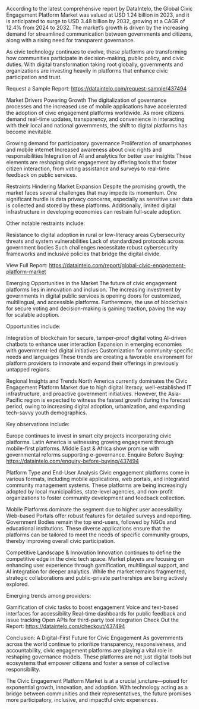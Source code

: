 According to the latest comprehensive report by DataIntelo, the Global Civic Engagement Platform Market was valued at USD 1.24 billion in 2023, and it is anticipated to surge to USD 3.48 billion by 2032, growing at a CAGR of 12.4% from 2024 to 2032. The market’s growth is driven by the increasing demand for streamlined communication between governments and citizens, along with a rising need for transparent governance.

As civic technology continues to evolve, these platforms are transforming how communities participate in decision-making, public policy, and civic duties. With digital transformation taking root globally, governments and organizations are investing heavily in platforms that enhance civic participation and trust.

Request a Sample Report: https://dataintelo.com/request-sample/437494

Market Drivers Powering Growth
The digitalization of governance processes and the increased use of mobile applications have accelerated the adoption of civic engagement platforms worldwide. As more citizens demand real-time updates, transparency, and convenience in interacting with their local and national governments, the shift to digital platforms has become inevitable.

Growing demand for participatory governance
Proliferation of smartphones and mobile internet
Increased awareness about civic rights and responsibilities
Integration of AI and analytics for better user insights
These elements are reshaping civic engagement by offering tools that foster citizen interaction, from voting assistance and surveys to real-time feedback on public services.

Restraints Hindering Market Expansion
Despite the promising growth, the market faces several challenges that may impede its momentum. One significant hurdle is data privacy concerns, especially as sensitive user data is collected and stored by these platforms. Additionally, limited digital infrastructure in developing economies can restrain full-scale adoption.

Other notable restraints include:

Resistance to digital adoption in rural or low-literacy areas
Cybersecurity threats and system vulnerabilities
Lack of standardized protocols across government bodies
Such challenges necessitate robust cybersecurity frameworks and inclusive policies that bridge the digital divide.

View Full Report: https://dataintelo.com/report/global-civic-engagement-platform-market

Emerging Opportunities in the Market
The future of civic engagement platforms lies in innovation and inclusion. The increasing investment by governments in digital public services is opening doors for customized, multilingual, and accessible platforms. Furthermore, the use of blockchain for secure voting and decision-making is gaining traction, paving the way for scalable adoption.

Opportunities include:

Integration of blockchain for secure, tamper-proof digital voting
AI-driven chatbots to enhance user interaction
Expansion in emerging economies with government-led digital initiatives
Customization for community-specific needs and languages
These trends are creating a favorable environment for platform providers to innovate and expand their offerings in previously untapped regions.

Regional Insights and Trends
North America currently dominates the Civic Engagement Platform Market due to high digital literacy, well-established IT infrastructure, and proactive government initiatives. However, the Asia-Pacific region is expected to witness the fastest growth during the forecast period, owing to increasing digital adoption, urbanization, and expanding tech-savvy youth demographics.

Key observations include:

Europe continues to invest in smart city projects incorporating civic platforms.
Latin America is witnessing growing engagement through mobile-first platforms.
Middle East & Africa show promise with governmental reforms supporting e-governance.
Enquire Before Buying: https://dataintelo.com/enquiry-before-buying/437494

Platform Type and End-User Analysis
Civic engagement platforms come in various formats, including mobile applications, web portals, and integrated community management systems. These platforms are being increasingly adopted by local municipalities, state-level agencies, and non-profit organizations to foster community development and feedback collection.

Mobile Platforms dominate the segment due to higher user accessibility.
Web-based Portals offer robust features for detailed surveys and reporting.
Government Bodies remain the top end-users, followed by NGOs and educational institutions.
These diverse applications ensure that the platforms can be tailored to meet the needs of specific community groups, thereby improving overall civic participation.

Competitive Landscape & Innovation
Innovation continues to define the competitive edge in the civic tech space. Market players are focusing on enhancing user experience through gamification, multilingual support, and AI integration for deeper analytics. While the market remains fragmented, strategic collaborations and public-private partnerships are being actively explored.

Emerging trends among providers:

Gamification of civic tasks to boost engagement
Voice and text-based interfaces for accessibility
Real-time dashboards for public feedback and issue tracking
Open APIs for third-party tool integration
Check Out the Report: https://dataintelo.com/checkout/437494

Conclusion: A Digital-First Future for Civic Engagement
As governments across the world continue to prioritize transparency, responsiveness, and accountability, civic engagement platforms are playing a vital role in reshaping governance models. These platforms are not just digital tools but ecosystems that empower citizens and foster a sense of collective responsibility.

The Civic Engagement Platform Market is at a crucial juncture—poised for exponential growth, innovation, and adoption. With technology acting as a bridge between communities and their representatives, the future promises more participatory, inclusive, and impactful civic experiences.

